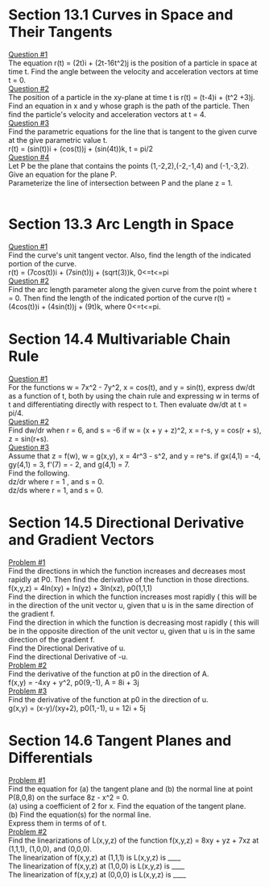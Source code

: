 # Section 13.1 Curves in Space and Their Tangents
<a href = "https://i.imgur.com/vS5sIKu.png">Question #1</a><br>
The equation r(t) = (2t)i + (2t-16t^2)j is the position of a particle in space at time t. Find the angle between the velocity and acceleration vectors at time t = 0.
<br>
<a href = "https://i.imgur.com/EPCARqm.png">Question #2</a><br>
The position of a particle in the xy-plane at time t is r(t) = (t-4)i + (t^2 +3)j. Find an equation in x and y whose graph is the path of the particle. Then find the particle's velocity and acceleration vectors at t = 4.
<br>
<a href = "https://i.imgur.com/yRnfIbT.png">Question #3</a><br>
Find the parametric equations for the line that is tangent to the given curve at the give parametric value t.<br>
r(t) = (sin(t))i + (cos(t))j + (sin(4t))k, t = pi/2 
<br>
<a href = "https://i.imgur.com/tzOYueS.png">Question #4</a><br>
Let P be the plane that contains the points (1,-2,2),(-2,-1,4) and (-1,-3,2).<br>
Give an equation for the plane P.<br>
Parameterize the line of intersection between P and the plane z = 1.<br>
<br>
# Section 13.3 Arc Length in Space
<a href = "https://i.imgur.com/2l9z1cE.png">Question #1</a><br>
Find the curve's unit tangent vector. Also, find the length of the indicated portion of the curve.<br>
r(t) = (7cos(t))i + (7sin(t))j + (sqrt(3))k, 0<=t<=pi<br>
<a href = "https://i.imgur.com/aLcfXIS.png">Question #2</a><br>
Find the arc length parameter along the given curve from the point where t = 0. Then find the length of the indicated portion of the curve r(t) = (4cos(t))i + (4sin(t))j + (9t)k, where 0<=t<=pi.
# Section 14.4 Multivariable Chain Rule
<a href = "https://i.imgur.com/jAs8gOV.png">Question #1</a><br>
For the functions w = 7x^2 - 7y^2, x = cos(t), and y = sin(t), express dw/dt as a function of t, both by using the chain rule and expressing w in terms of t and differentiating directly with respect to t. Then evaluate dw/dt at t = pi/4.
<br>
<a href = "https://i.imgur.com/w7jbd0o.png">Question #2</a><br>
Find dw/dr when r = 6, and s = -6 if w = (x + y + z)^2, x = r-s, y = cos(r + s), z = sin(r+s).
<br>
<a href = "https://i.imgur.com/NSGlVIT.png">Question #3</a><br>
Assume that z = f(w), w = g(x,y), x = 4r^3 - s^2, and y = re^s. if gx(4,1) = -4, gy(4,1) = 3, f'(7) = - 2, and g(4,1) = 7. 
<br>
Find the following.
<br>
dz/dr where r = 1 , and s = 0.
<br>
dz/ds where r = 1, and s = 0.
<br>
# Section 14.5 Directional Derivative and Gradient Vectors
<a href = "https://imgur.com/a/X4JdGae">Problem #1</a><br>
Find the directions in which the function increases and decreases most rapidly at P0. Then find the derivative of the function in those directions.
f(x,y,z) = 4ln(xy) + ln(yz) + 3ln(xz), p0(1,1,1)
<br> 
Find the direction in which the function increases most rapidly ( this will be in the direction of the unit vector u, given that u is in the same direction of the gradient f. 
<br>
Find the direction in which the function is decreasing most rapidly ( this will be in the opposite direction of the unit vector u, given that u is in the same direction of the gradient f.
<br>
Find the Directional Derivative of u. 
<br>
Find the directional Derivative of -u.
<br>
<a href ="https://i.imgur.com/kmH1Z3L.png">Problem #2</a><br>
Find the derivative of the function at p0 in the direction of A.<br>
f(x,y) = -4xy + y^2, p0(9,-1), A = 8i + 3j<br>
<a href ="https://i.imgur.com/4R6ntbX.png">Problem #3</a><br>
Find the derivative of the function at p0 in the direction of u.<br>
g(x,y) = (x-y)/(xy+2), p0(1,-1), u = 12i + 5j<br>

# Section 14.6 Tangent Planes and Differentials
<a href ="https://i.imgur.com/wgI0UOy.png" >Problem #1</a><br>
Find the equation for (a) the tangent plane and (b) the normal line at point P(8,0,8) on the surface 8z - x^2 = 0.<br>
(a) using a coefficient of 2 for x. Find the equation of the tangent plane.<br>
(b) Find the equation(s) for the normal line. <br>
Express them in terms of of t.<br>
<a href ="https://i.imgur.com/K7ICk3Z.png">Problem #2</a><br>
Find the linearizations of L(x,y,z) of the function f(x,y,z) = 8xy + yz + 7xz at (1,1,1), (1,0,0), and (0,0,0).<br>
The linearization of f(x,y,z) at (1,1,1) is L(x,y,z) is ____ <br>
The linearization of f(x,y,z) at (1,0,0) is L(x,y,z) is ____ <br>
The linearization of f(x,y,z) at (0,0,0) is L(x,y,z) is ____ <br>




